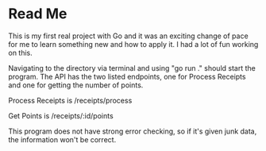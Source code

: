 # Read Me

This is my first real project with Go and it was an exciting change of pace for me to learn something new and how to apply it. I had a lot of fun working on this. 

Navigating to the directory via terminal and using "go run ." should start the program. The API has the two listed endpoints, one for Process Receipts and one for getting the number of points. 

Process Receipts is /receipts/process

Get Points is /receipts/:id/points



This program does not have strong error checking, so if it's given junk data, the information won't be correct.
